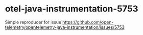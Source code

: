 # otel-java-instrumentation-5753
Simple reproducer for issue https://github.com/open-telemetry/opentelemetry-java-instrumentation/issues/5753
